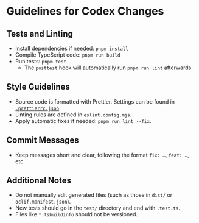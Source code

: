 # Guidelines for Codex Changes

## Tests and Linting
- Install dependencies if needed: `pnpm install`
- Compile TypeScript code: `pnpm run build`
- Run tests: `pnpm test`  
  - The `posttest` hook will automatically run `pnpm run lint` afterwards.

## Style Guidelines
- Source code is formatted with Prettier. Settings can be found in [`.prettierrc.json`](https://github.com/dmoove/dmpak/blob/main/.prettierrc.json#L1-L10)
- Linting rules are defined in `eslint.config.mjs`.
- Apply automatic fixes if needed: `pnpm run lint --fix`.

## Commit Messages
- Keep messages short and clear, following the format `fix: …`, `feat: …`, etc.

## Additional Notes
- Do not manually edit generated files (such as those in `dist/` or `oclif.manifest.json`).
- New tests should go in the `test/` directory and end with `.test.ts`.
- Files like `*.tsbuildinfo` should not be versioned.
